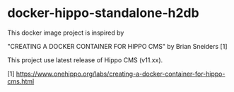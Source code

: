 # docker-hippo-standalone-h2db
This docker image project is inspired by 

"CREATING A DOCKER CONTAINER FOR HIPPO CMS" by Brian Sneiders [1]

This project use latest release of Hippo CMS (v11.xx).

[1] https://www.onehippo.org/labs/creating-a-docker-container-for-hippo-cms.html
